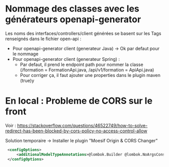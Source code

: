 # Nommage des classes avec les générateurs openapi-generator

Les noms des interfaces/controllers/client générées se basent sur les Tags renseignés dans le fichier open-api :
- Pour openapi-generator client (generateur Java) -> Ok par defaut pour le nommage
- Pour openapi-generator client (generateur Spring) :
  - Par defaut, il prend le endpoint path pour nommer la classe (/formation = FormationApi.java, /api/v1/formation = ApiApi.java)
  - Pour corriger ça, il faut ajouter une properties dans le plugin maven (<useTags>true</useTags>)y



# En local : Probleme de CORS sur le front

Voir : https://stackoverflow.com/questions/46522749/how-to-solve-redirect-has-been-blocked-by-cors-policy-no-access-control-allow

Solution temporaire -> Installer le plugin "Moesif Origin & CORS Changer"


```xml
 <configOptions>
     <additionalModelTypeAnnotations>@lombok.Builder @lombok.NoArgsConstructor @lombok.AllArgsConstructor</additionalModelTypeAnnotations>
 </configOptions>
```
